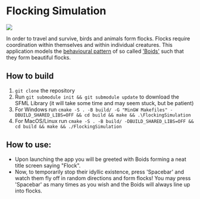 # Flocking Simulation
![](res/preview.gif)

In order to travel and survive, birds and animals form flocks. Flocks require coordination within themselves and within individual creatures. This application models the [behavioural pattern] of so called ['Boids'] such that they form beautiful flocks. 

## How to build
1. ```git clone``` the repository
2. Run  ```git submodule init && git submodule update``` to download the SFML Library (it will take some time and may seem stuck, but be patient)
3. For Windows run ```cmake -S . -B build/ -G "MinGW Makefiles" -DBUILD_SHARED_LIBS=OFF && cd build && make && .\FlockingSimulation```
4. For MacOS/Linux run ```cmake -S . -B build/ -DBUILD_SHARED_LIBS=OFF && cd build && make && ./FlockingSimulation```

## How to use:
- Upon launching the app you will be greeted with Boids forming a neat title screen saying "Flock".
- Now, to temporarily stop their idyllic existence, press 'Spacebar' and watch them fly off in random directions and form flocks! You may press 'Spacebar' as many times as you wish and the Boids will always line up into flocks.


[behavioural pattern]: <https://www.red3d.com/cwr/boids/>
['Boids']: <https://en.wikipedia.org/wiki/Boids>

